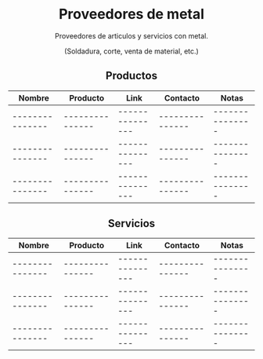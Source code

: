 <h1 align="center" style="margin-top: 0px;">Proveedores de metal</h1>
<p align="center" >Proveedores de articulos y servicios con metal.</p>
<p align="center" >(Soldadura, corte, venta de material, etc.)</p>

<div align="center" >
  
## Productos
  
| Nombre | Producto | Link | Contacto | Notas |
| --------------- | --------------- | --------------- | --------------- | --------------- |
| --------------- | --------------- | --------------- | --------------- | --------------- |
| --------------- | --------------- | --------------- | --------------- | --------------- |
| --------------- | --------------- | --------------- | --------------- | --------------- |
  
## Servicios
  
| Nombre | Producto | Link | Contacto | Notas |
| --------------- | --------------- | --------------- | --------------- | --------------- |
| --------------- | --------------- | --------------- | --------------- | --------------- |
| --------------- | --------------- | --------------- | --------------- | --------------- |
| --------------- | --------------- | --------------- | --------------- | --------------- |
  
</div>

<h1 align="center" style="margin-top: 0px;"></h1>

